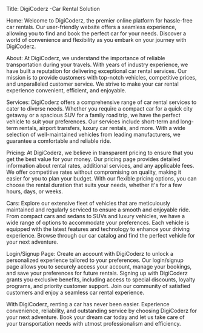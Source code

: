 Title: DigiCoderz -Car Rental Solution

Home:
Welcome to DigiCoderz, the premier online platform for hassle-free car rentals. Our user-friendly website offers a seamless experience, allowing you to find and book the perfect car for your needs. Discover a world of convenience and flexibility as you embark on your journey with DigiCoderz.

About:
At DigiCoderz, we understand the importance of reliable transportation during your travels. With years of industry experience, we have built a reputation for delivering exceptional car rental services. Our mission is to provide customers with top-notch vehicles, competitive prices, and unparalleled customer service. We strive to make your car rental experience convenient, efficient, and enjoyable.

Services:
DigiCoderz offers a comprehensive range of car rental services to cater to diverse needs. Whether you require a compact car for a quick city getaway or a spacious SUV for a family road trip, we have the perfect vehicle to suit your preferences. Our services include short-term and long-term rentals, airport transfers, luxury car rentals, and more. With a wide selection of well-maintained vehicles from leading manufacturers, we guarantee a comfortable and reliable ride.

Pricing:
At DigiCoderz, we believe in transparent pricing to ensure that you get the best value for your money. Our pricing page provides detailed information about rental rates, additional services, and any applicable fees. We offer competitive rates without compromising on quality, making it easier for you to plan your budget. With our flexible pricing options, you can choose the rental duration that suits your needs, whether it's for a few hours, days, or weeks.

Cars:
Explore our extensive fleet of vehicles that are meticulously maintained and regularly serviced to ensure a smooth and enjoyable ride. From compact cars and sedans to SUVs and luxury vehicles, we have a wide range of options to accommodate your preferences. Each vehicle is equipped with the latest features and technology to enhance your driving experience. Browse through our car catalog and find the perfect vehicle for your next adventure.

Login/Signup Page:
Create an account with DigiCoderz to unlock a personalized experience tailored to your preferences. Our login/signup page allows you to securely access your account, manage your bookings, and save your preferences for future rentals. Signing up with DigiCoderz grants you exclusive benefits, including access to special discounts, loyalty programs, and priority customer support. Join our community of satisfied customers and enjoy a seamless car rental experience.

With DigiCoderz, renting a car has never been easier. Experience convenience, reliability, and outstanding service by choosing DigiCoderz for your next adventure. Book your dream car today and let us take care of your transportation needs with utmost professionalism and efficiency.
